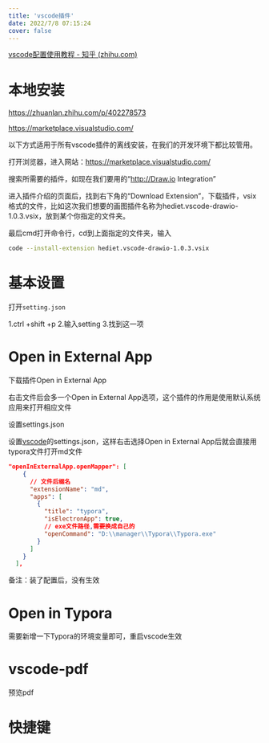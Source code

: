 ```yaml
---
title: 'vscode插件'
date: 2022/7/8 07:15:24
cover: false
---
```




[vscode配置使用教程 - 知乎 (zhihu.com)](https://zhuanlan.zhihu.com/p/113222681)

# 本地安装

https://zhuanlan.zhihu.com/p/402278573

https://marketplace.visualstudio.com/

以下方式适用于所有vscode插件的离线安装，在我们的开发环境下都比较管用。

打开浏览器，进入网站：https://marketplace.visualstudio.com/

搜索所需要的插件，如现在我们要用的“http://Draw.io Integration”

进入插件介绍的页面后，找到右下角的“Download Extension”，下载插件，vsix格式的文件，比如这次我们想要的画图插件名称为hediet.vscode-drawio-1.0.3.vsix，放到某个你指定的文件夹。

最后cmd打开命令行，cd到上面指定的文件夹，输入

```bash
code --install-extension hediet.vscode-drawio-1.0.3.vsix
```

# 基本设置

打开`setting.json`

1.ctrl +shift +p
2.输入setting
3.找到这一项

# Open in External App

下载插件Open in External App

右击文件后会多一个Open in External App选项，这个插件的作用是使用默认系统应用来打开相应文件

设置settings.json

设置[vscode](https://so.csdn.net/so/search?q=vscode&spm=1001.2101.3001.7020)的settings.json，这样右击选择Open in External App后就会直接用typora文件打开md文件

```json
"openInExternalApp.openMapper": [
    {
      // 文件后缀名
      "extensionName": "md",
      "apps": [
        {
          "title": "typora",
          "isElectronApp": true,
          // exe文件路径,需要换成自己的
          "openCommand": "D:\\manager\\Typora\\Typora.exe"
        }
      ]
    }
  ],

```



备注：装了配置后，没有生效



# Open in Typora

需要新增一下Typora的环境变量即可，重启vscode生效

# vscode-pdf

预览pdf



# 快捷键

